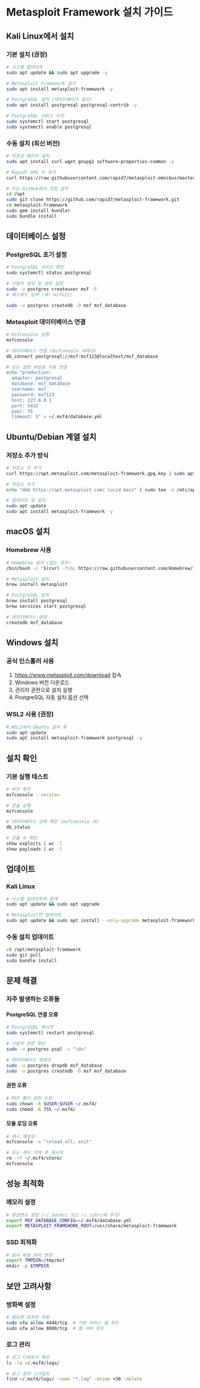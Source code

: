 # Metasploit Framework 설치 가이드

## Kali Linux에서 설치

### 기본 설치 (권장)

```bash
# 시스템 업데이트
sudo apt update && sudo apt upgrade -y

# Metasploit Framework 설치
sudo apt install metasploit-framework -y

# PostgreSQL 설치 (데이터베이스 필요)
sudo apt install postgresql postgresql-contrib -y

# PostgreSQL 서비스 시작
sudo systemctl start postgresql
sudo systemctl enable postgresql
```

### 수동 설치 (최신 버전)

```bash
# 의존성 패키지 설치
sudo apt install curl wget gnupg2 software-properties-common -y

# Rapid7 GPG 키 추가
curl https://raw.githubusercontent.com/rapid7/metasploit-omnibus/master/config/templates/metasploit-framework-wrappers/msfupdate.erb | sudo bash

# 또는 GitHub에서 직접 설치
cd /opt
sudo git clone https://github.com/rapid7/metasploit-framework.git
cd metasploit-framework
sudo gem install bundler
sudo bundle install
```

## 데이터베이스 설정

### PostgreSQL 초기 설정

```bash
# PostgreSQL 서비스 확인
sudo systemctl status postgresql

# 사용자 생성 및 권한 설정
sudo -u postgres createuser msf -P
# 패스워드 입력 (예: msf123)

sudo -u postgres createdb -O msf msf_database
```

### Metasploit 데이터베이스 연결

```bash
# msfconsole 실행
msfconsole

# 데이터베이스 연결 (msfconsole 내에서)
db_connect postgresql://msf:msf123@localhost/msf_database

# 또는 설정 파일로 자동 연결
echo "production:
  adapter: postgresql
  database: msf_database
  username: msf
  password: msf123
  host: 127.0.0.1
  port: 5432
  pool: 75
  timeout: 5" > ~/.msf4/database.yml
```

## Ubuntu/Debian 계열 설치

### 저장소 추가 방식

```bash
# 저장소 키 추가
curl https://apt.metasploit.com/metasploit-framework.gpg.key | sudo apt-key add -

# 저장소 추가
echo "deb https://apt.metasploit.com/ lucid main" | sudo tee -a /etc/apt/sources.list.d/metasploit.list

# 업데이트 및 설치
sudo apt update
sudo apt install metasploit-framework -y
```

## macOS 설치

### Homebrew 사용

```bash
# Homebrew 설치 (없는 경우)
/bin/bash -c "$(curl -fsSL https://raw.githubusercontent.com/Homebrew/install/HEAD/install.sh)"

# Metasploit 설치
brew install metasploit

# PostgreSQL 설치
brew install postgresql
brew services start postgresql

# 데이터베이스 생성
createdb msf_database
```

## Windows 설치

### 공식 인스톨러 사용

1. https://www.metasploit.com/download 접속
2. Windows 버전 다운로드
3. 관리자 권한으로 설치 실행
4. PostgreSQL 자동 설치 옵션 선택

### WSL2 사용 (권장)

```bash
# WSL2에서 Ubuntu 설치 후
sudo apt update
sudo apt install metasploit-framework postgresql -y
```

## 설치 확인

### 기본 실행 테스트

```bash
# 버전 확인
msfconsole --version

# 콘솔 실행
msfconsole

# 데이터베이스 상태 확인 (msfconsole 내)
db_status

# 모듈 수 확인
show exploits | wc -l
show payloads | wc -l
```

## 업데이트

### Kali Linux

```bash
# 시스템 업데이트와 함께
sudo apt update && sudo apt upgrade

# Metasploit만 업데이트
sudo apt update && sudo apt install --only-upgrade metasploit-framework
```

### 수동 설치 업데이트

```bash
cd /opt/metasploit-framework
sudo git pull
sudo bundle install
```

## 문제 해결

### 자주 발생하는 오류들

#### PostgreSQL 연결 오류

```bash
# PostgreSQL 재시작
sudo systemctl restart postgresql

# 사용자 권한 확인
sudo -u postgres psql -c "\du"

# 데이터베이스 재생성
sudo -u postgres dropdb msf_database
sudo -u postgres createdb -O msf msf_database
```

#### 권한 오류

```bash
# MSF 폴더 권한 수정
sudo chown -R $USER:$USER ~/.msf4/
sudo chmod -R 755 ~/.msf4/
```

#### 모듈 로딩 오류

```bash
# 캐시 재생성
msfconsole -x "reload_all; exit"

# 또는 캐시 삭제 후 재시작
rm -rf ~/.msf4/store/
msfconsole
```

## 성능 최적화

### 메모리 설정

```bash
# 환경변수 설정 (~/.bashrc 또는 ~/.zshrc에 추가)
export MSF_DATABASE_CONFIG=~/.msf4/database.yml
export METASPLOIT_FRAMEWORK_ROOT=/usr/share/metasploit-framework
```

### SSD 최적화

```bash
# 임시 파일 위치 변경
export TMPDIR=/tmp/msf
mkdir -p $TMPDIR
```

## 보안 고려사항

### 방화벽 설정

```bash
# 필요한 포트만 허용
sudo ufw allow 4444/tcp  # 기본 리버스 쉘 포트
sudo ufw allow 8080/tcp  # 웹 서버 포트
```

### 로그 관리

```bash
# 로그 디렉토리 확인
ls -la ~/.msf4/logs/

# 로그 정리 스크립트
find ~/.msf4/logs/ -name "*.log" -mtime +30 -delete
```
